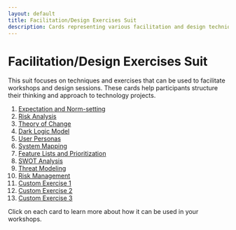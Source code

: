 ```yaml
---
layout: default
title: Facilitation/Design Exercises Suit
description: Cards representing various facilitation and design techniques
---
```


# Facilitation/Design Exercises Suit

This suit focuses on techniques and exercises that can be used to facilitate workshops and design sessions. These cards help participants structure their thinking and approach to technology projects.

1. [Expectation and Norm-setting](/cards/facilitation-design/expectation-norm-setting)
2. [Risk Analysis](/cards/facilitation-design/risk-analysis)
3. [Theory of Change](/cards/facilitation-design/theory-of-change)
4. [Dark Logic Model](/cards/facilitation-design/dark-logic-model)
5. [User Personas](/cards/facilitation-design/user-personas)
6. [System Mapping](/cards/facilitation-design/system-mapping)
7. [Feature Lists and Prioritization](/cards/facilitation-design/feature-lists-prioritization)
8. [SWOT Analysis](/cards/facilitation-design/swot-analysis)
9. [Threat Modeling](/cards/facilitation-design/threat-modeling)
10. [Risk Management](/cards/facilitation-design/risk-management)
11. [Custom Exercise 1](/cards/facilitation-design/custom-exercise-1)
12. [Custom Exercise 2](/cards/facilitation-design/custom-exercise-2)
13. [Custom Exercise 3](/cards/facilitation-design/custom-exercise-3)

Click on each card to learn more about how it can be used in your workshops.
